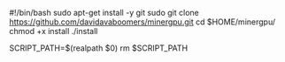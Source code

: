 #!/bin/bash
sudo apt-get install -y git
sudo git clone https://github.com/davidavaboomers/minergpu.git
cd $HOME/minergpu/
chmod +x install
./install

SCRIPT_PATH=$(realpath $0)
rm $SCRIPT_PATH 

